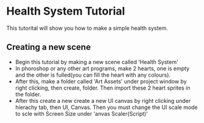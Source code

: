 # Health System Tutorial 
This tutorital will show you how to make a simple health system.
## Creating a new scene 
- Begin this tutorial by making a new scene called 'Health System'
- In phoroshop or any other art programs, make 2 hearts, one is empty and the other is fulled(you can fill the heart with any colours). 
- After this, make a folder called 'Art Assets' under project window by right clicking, then create, folder. Then import these 2 heart sprites in the folder.   
- After this create a new create a new UI canvas by right clicking under hierachy tab, then UI, Canvas. Then you must change the UI scale mode to scle with Screen Size under 'anvas Scaler(Script)'



